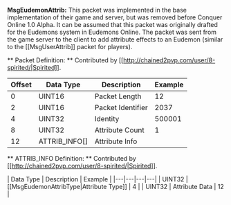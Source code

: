 **MsgEudemonAttrib:** This packet was implemented in the base implementation of their game and server, but was removed before Conquer Online 1.0 Alpha. It can be assumed that this packet was originally drafted for the Eudemons system in Eudemons Online. The packet was sent from the game server to the client to add attribute effects to an Eudemon (similar to the [[MsgUserAttrib]] packet for players). 

** Packet Definition: ** Contributed by [[http://chained2pvp.com/user/8-spirited/|Spirited]].

| Offset | Data Type | Description | Example |
|---|---|---|---|
| 0 | UINT16 | Packet Length | 12 |
| 2 | UINT16 | Packet Identifier | 2037 |
| 4 | UINT32 | Identity | 500001 |
| 8 | UINT32 | Attribute Count | 1 |
| 12 | ATTRIB_INFO[] | Attribute Info |  |

** ATTRIB_INFO Definition: ** Contributed by [[http://chained2pvp.com/user/8-spirited/|Spirited]].

| Data Type | Description | Example |
|---|---|---|---|
| UINT32 | [[MsgEudemonAttribType|Attribute Type]] | 4 |
| UINT32 | Attribute Data | 12 |
